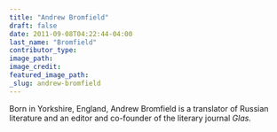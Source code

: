 ```yaml
---
title: "Andrew Bromfield"
draft: false
date: 2011-09-08T04:22:44-04:00
last_name: "Bromfield"
contributor_type:
image_path:
image_credit:
featured_image_path:
_slug: andrew-bromfield
---
```


Born in Yorkshire, England, Andrew Bromfield is a translator of Russian literature and an editor and co-founder of the literary journal _Glas._

